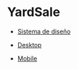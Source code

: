 # YardSale

* [Sistema de diseño](https://scene.zeplin.io/project/60afeeed20af1378ed046538)

* [Desktop](https://www.figma.com/proto/bcEVujIzJj5PNIWwF9pP2w/Platzi_YardSale?node-id=3%3A2112&amp%3Bscaling=scale-down&amp%3Bpage-id=0%3A998&amp%3Bstarting-point-node-id=5%3A2808)

* [Mobile](https://www.figma.com/proto/bcEVujIzJj5PNIWwF9pP2w/Platzi_YardSale?node-id=0%3A684&amp%3Bscaling=scale-down&amp%3Bpage-id=0%3A1&amp%3Bstarting-point-node-id=0%3A719)